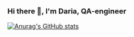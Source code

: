 ### Hi there 👋, I'm Daria, QA-engineer
<!--
#### :woman_technologist: *currently working at Luxoft*
#### :woman_student: *currently studying at QA Automation school https://qa.guru*
-->

[![Anurag's GitHub stats](https://github-readme-stats.vercel.app/api?username=ShevkoplyasDarya&count_private=true&show_icons=true&theme=cobalt)](https://github.com/anuraghazra/github-readme-stats)



<!--
**ShevkoplyasDarya/ShevkoplyasDarya** is a ✨ _special_ ✨ repository because its `README.md` (this file) appears on your GitHub profile.

Here are some ideas to get you started:

- 🔭 I’m currently working on ...
- 🌱 I’m currently learning ...
- 👯 I’m looking to collaborate on ...
- 🤔 I’m looking for help with ...
- 💬 Ask me about ...
- 📫 How to reach me: ...
- 😄 Pronouns: ...
- ⚡ Fun fact: ...
-->


